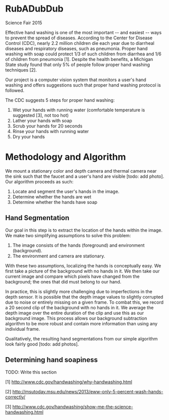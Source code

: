 RubADubDub
==========

Science Fair 2015

Effective hand washing is one of the most important -- and easiest -- ways to
prevent the spread of diseases. According to the Center for Disease Control
(CDC), nearly 2.2 million children die each year due to diarrheal diseases and
respiratory diseases, such as pneumonia.  Proper hand washing with soap could
protect 1/3 of such children from diarrhea and 1/6 of children from pneumonia
[1]. Despite the health benefits, a Michigan State study found that only 5% of
people follow proper hand washing techniques [2].

Our project is a computer vision system that monitors a user's hand
washing and offers suggestions such that proper hand washing protocol is
followed.  

The CDC suggests 5 steps for proper hand washing:  

1.  Wet your hands with running water (comfortable temperature is suggested
[3], not too hot)
2.  Lather your hands with soap
3.  Scrub your hands for 20 seconds
4.  Rinse your hands with running water
5.  Dry your hands


Methodology and Algorithm
=========================
We mount a stationary color and depth camera and thermal camera near the sink
such that the faucet and a user's hand are visible [todo: add photo]. Our
algorithm proceeds as such: 

1. Locate and segment the user's hands in the image. 
2. Determine whether the hands are wet
3. Determine whether the hands have soap

Hand Segmentation
-----------------

Our goal in this step is to extract the location of the hands within the image.
We make two simplifying assumptions to solve this problem: 
1. The image consists of the hands (foreground) and environment (background).
2. The environment and camera are stationary. 

With these two assumptions, localizing the hands is conceptually easy. We first
take a picture of the background with no hands in it. We then take our current
image and compare which pixels have changed from the background; the ones that
did must belong to our hand. 

In practice, this is slightly more challenging due to imperfections in the
depth sensor. It is possible that the depth image values to slightly corrupted
due to noise or entirely missing on a given frame. To combat this, we record a
20 second clip of the background with no hands in it. We average the depth
image over the entire duration of the clip and use this as our background
image. This process allows our background subtraction algorithm to be more
robust and contain more information than using any individual frame.

Qualitatively, the resulting hand segmentations from our simple algorithm look fairly
good [todo: add photos].

Determining hand soapiness
--------------------------
TODO: Write this section 


[1] http://www.cdc.gov/handwashing/why-handwashing.html

[2] http://msutoday.msu.edu/news/2013/eww-only-5-percent-wash-hands-correctly/

[3] http://www.cdc.gov/handwashing/show-me-the-science-handwashing.html
